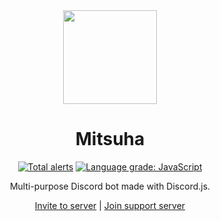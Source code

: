 

<div align="center">

<img src="https://cdn.discordapp.com/avatars/749640517549293729/7e7e4114a2a23227d297d858cd6a5b47.png?size=2048" height="150" width="150"/>

# Mitsuha

[![Total alerts](https://img.shields.io/lgtm/alerts/g/theRealAyan/mitsuha-project.svg?logo=lgtm&logoWidth=18)](https://lgtm.com/projects/g/theRealAyan/mitsuha-project/alerts/)
[![Language grade: JavaScript](https://img.shields.io/lgtm/grade/javascript/g/theRealAyan/mitsuha-project.svg?logo=lgtm&logoWidth=18)](https://lgtm.com/projects/g/theRealAyan/mitsuha-project/context:javascript)

Multi-purpose Discord bot made with Discord.js.

[Invite to server](https://discord.com/oauth2/authorize?client_id=749640517549293729&permissions=205323366&scope=bot) |
[Join support server](https://discord.gg/6Pwak89TTg)

</div>


